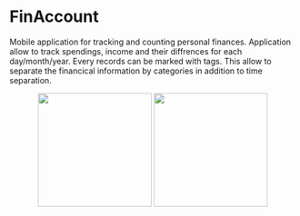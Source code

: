 # FinAccount
Mobile application for tracking and counting personal finances. Application allow to track spendings, income and their diffrences for each day/month/year.
Every records can be marked with tags. This allow to separate the financical information by categories in addition to time separation.

<p align="middle"> 
  <img src="https://user-images.githubusercontent.com/38123328/128687920-8ff3ff6a-75df-4bcf-82e9-c525806d37ff.jpg" width="200"> 
  <img src="https://user-images.githubusercontent.com/38123328/128687922-1bda9af7-65c4-4c2d-9a3b-fd3e3381a770.jpg" width="200">
</p>
